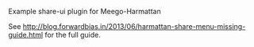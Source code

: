 Example share-ui plugin for Meego-Harmattan

See <http://blog.forwardbias.in/2013/06/harmattan-share-menu-missing-guide.html>
for the full guide.

